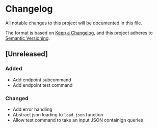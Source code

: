# Changelog
All notable changes to this project will be documented in this file.

The format is based on [Keep a Changelog](https://keepachangelog.com/en/1.0.0/),
and this project adheres to [Semantic Versioning](https://semver.org/spec/v2.0.0.html).

## [Unreleased]

### Added
- Add endpoint subcommand
- Add endpoint test command

### Changed
- Add error handling
- Abstract json loading to `load_json` function
- Allow test command to take an input JSON containign queries

